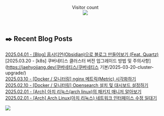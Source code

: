 
<p align="center">
    Visitor count<br>
    <img src="https://profile-counter.glitch.me/JaehyoJJAng/count.svg" />
</p>

<br>

## ✒️ Recent Blog Posts
[2025.04.01 - [Blog] 옵시디언(Obsidian)으로 블로그 만들어보기 (Feat. Quartz)](https://jaehyojjang.dev/블로그구축/quartz/) <br/>
[2025.03.20 - [k8s] 쿠버네티스 클러스터 버전 업그레이드 방법 및 주의사항](https://jaehyojjang.dev/쿠버네티스/쿠버네티스 기본/2025-03-20-cluster-upgrade/) <br/>
[2025.03.10 - [Docker / 모니터링] nginx 메트릭(Metric) 시각화하기](https://jaehyojjang.dev/모니터링/grafana-nginx-exporter/) <br/>
[2025.02.10 - [Docker / 모니터링] Opensearch 설치 및 대시보드 설정하기](https://jaehyojjang.dev/모니터링/opensearch/) <br/>
[2025.02.01 - [Arch] 아치 리눅스(arch linux)의 패키지 매니저 알아보기](https://jaehyojjang.dev/리눅스서버/arch/arch-aur/) <br/>
[2025.02.01 - [Arch] Arch Linux(아치 리눅스) 네트워크 인터페이스 수정 일대기](https://jaehyojjang.dev/리눅스서버/arch/arch-nmcli/) <br/>


<img src="https://img.shields.io/badge/최근%20배포일-2025/06/10_00:27-%23121212?style=flat">